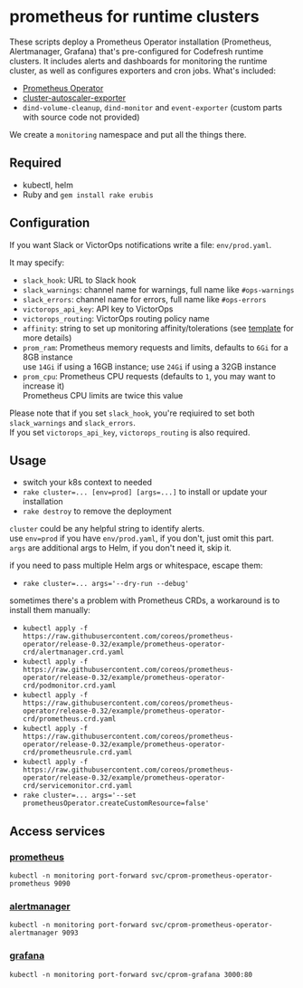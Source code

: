 # prometheus for runtime clusters

These scripts deploy a Prometheus Operator installation (Prometheus, Alertmanager, Grafana)
that's pre-configured for Codefresh runtime clusters. It includes alerts and dashboards for monitoring
the runtime cluster, as well as configures exporters and cron jobs. What's included:

* [Prometheus Operator](https://github.com/coreos/prometheus-operator)
* [cluster-autoscaler-exporter](https://github.com/codefresh-io/cluster-autoscaler-exporter)
* `dind-volume-cleanup`, `dind-monitor` and `event-exporter` (custom parts with source code not provided)

We create a `monitoring` namespace and put all the things there.

## Required
* kubectl, helm
* Ruby and `gem install rake erubis`

## Configuration
If you want Slack or VictorOps notifications write a file: `env/prod.yaml`.

It may specify:
* `slack_hook`: URL to Slack hook
* `slack_warnings`: channel name for warnings, full name like `#ops-warnings`
* `slack_errors`: channel name for errors, full name like `#ops-errors`
* `victorops_api_key`: API key to VictorOps
* `victorops_routing`: VictorOps routing policy name
* `affinity`: string to set up monitoring affinity/tolerations (see [template](https://github.com/codefresh-io/runtime-cluster-monitor/blob/master/affinity.yaml.erb) for more details)
* `prom_ram`: Prometheus memory requests and limits, defaults to `6Gi` for a 8GB instance  
   use `14Gi` if using a 16GB instance; use `24Gi` if using a 32GB instance
* `prom_cpu`: Prometheus CPU requests (defaults to `1`, you may want to increase it)  
  Prometheus CPU limits are twice this value

Please note that if you set `slack_hook`, you're reqiuired to set both `slack_warnings` and `slack_errors`.  
If you set `victorops_api_key`, `victorops_routing` is also required.

## Usage
* switch your k8s context to needed
* `rake cluster=... [env=prod] [args=...]` to install or update your installation
* `rake destroy` to remove the deployment

`cluster` could be any helpful string to identify alerts.  
use `env=prod` if you have `env/prod.yaml`, if you don't, just omit this part.  
`args` are additional args to Helm, if you don't need it, skip it.

if you need to pass multiple Helm args or whitespace, escape them:
* `rake cluster=... args='--dry-run --debug'`

sometimes there's a problem with Prometheus CRDs, a workaround is to install them manually:
* `kubectl apply -f https://raw.githubusercontent.com/coreos/prometheus-operator/release-0.32/example/prometheus-operator-crd/alertmanager.crd.yaml`
* `kubectl apply -f https://raw.githubusercontent.com/coreos/prometheus-operator/release-0.32/example/prometheus-operator-crd/podmonitor.crd.yaml`
* `kubectl apply -f https://raw.githubusercontent.com/coreos/prometheus-operator/release-0.32/example/prometheus-operator-crd/prometheus.crd.yaml`
* `kubectl apply -f https://raw.githubusercontent.com/coreos/prometheus-operator/release-0.32/example/prometheus-operator-crd/prometheusrule.crd.yaml`
* `kubectl apply -f https://raw.githubusercontent.com/coreos/prometheus-operator/release-0.32/example/prometheus-operator-crd/servicemonitor.crd.yaml`
* `rake cluster=... args='--set prometheusOperator.createCustomResource=false'`

## Access services

### [prometheus](http://localhost:9090/prometheus/)
`kubectl -n monitoring port-forward svc/cprom-prometheus-operator-prometheus 9090`

### [alertmanager](http://localhost:9093/alertmanager/)
`kubectl -n monitoring port-forward svc/cprom-prometheus-operator-alertmanager 9093`

### [grafana](http://localhost:3000/grafana/)
`kubectl -n monitoring port-forward svc/cprom-grafana 3000:80`

